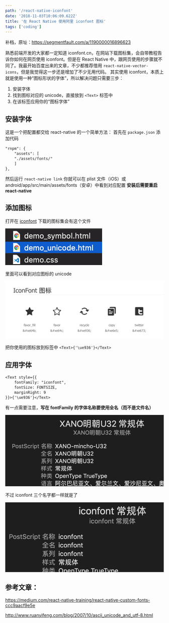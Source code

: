 ```yaml
---
path: '/react-native-iconfont'
date: '2018-11-03T10:06:09.622Z'
title: '在 React Native 使用阿里 iconfont 图标'
tags: ['coding']
---
```


补档，原址：https://segmentfault.com/a/1190000016896623

熟悉前端开发的大家都一定知道 iconfont.cn，在网站下载图标集，会自带教程告诉你如何在网页使用 iconfont。但是在 React Native 中，跟网页使用的步骤就不同了。我最开始百度出来的文章，不少都推荐借用 `react-native-vector-icons`，但是我觉得这一步还是增加了不少无用代码。
其实使用 iconfont，本质上就是使用一种“图标形状的字体”，所以解决问题只需要三步：

1. 安装字体
2. 找到图标对应的 unicode，直接放到 `<Text>` 标签中
3. 在该标签应用你的“图标字体”

## 安装字体

这是一个把配置都交给 react-native 的一个简单方法：
首先在 `package.json` 添加代码

```
"rnpm": {
    "assets": [
	"./assets/fonts/"
    ]
},
```

然后运行
`react-native link`
你就可以在 plist 文件（iOS）或 android/app/src/main/assets/fonts（安卓）中看到对应配置
**安装后需要重启 react-native**

## 添加图标

打开在 [iconfont](http://www.iconfont.cn/) 下载的图标集会有这个文件

![clipboard.png](1.png)

里面可以看到对应图标的 unicode

![clipboard.png](2.png)

把你使用的图标放到标签中 `<Text>{'\ue936'}</Text>`

## 应用字体

```
<Text style={{
    fontFamily: "iconfont",
    fontSize: FONTSIZE,
    marginRight: 9
}}>{'\ue936'}</Text>
```

有一点需要注意，**写在 fontFamily 的字体名称要使用全名（而不是文件名）**

![clipboard.png](3.png)

不过 iconfont 三个名字都一样就是了

![clipboard.png](4.png)

## 参考文章：

https://medium.com/react-native-training/react-native-custom-fonts-ccc9aacf9e5e

http://www.ruanyifeng.com/blog/2007/10/ascii_unicode_and_utf-8.html
